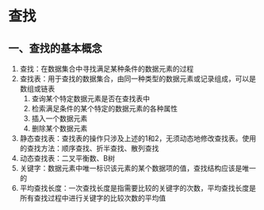 # 查找

## 一、查找的基本概念

1. 查找：在数据集合中寻找满足某种条件的数据元素的过程
2. 查找表：用于查找的数据集合，由同一种类型的数据元素或记录组成，可以是数组或链表
   1. 查询某个特定数据元素是否在查找表中
   2. 检索满足条件的某个特定的数据元素的各种属性
   3. 插入一个数据元素
   4. 删除某个数据元素
3. 静态查找表：查找表的操作只涉及上述的1和2，无须动态地修改查找表。使用的查找方法：顺序查找、折半查找、散列查找
4. 动态查找表：二叉平衡数、B树
5. 关键字：数据元素中唯一标识该元素的某个数据项的值，查找结构应该是唯一的
6. 平均查找长度：一次查找长度是指需要比较的关键字的次数，平均查找长度是所有查找过程中进行关键字的比较次数的平均值

